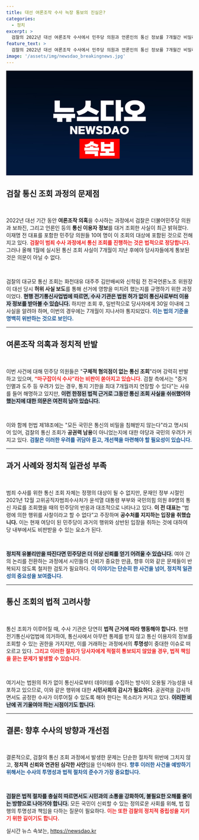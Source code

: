 ```yaml
---
title: 대선 여론조작 수사 늑장 통보의 진실은?
categories:
  - 정치
excerpt: >
  검찰의 2022년 대선 여론조작 수사에서 민주당 의원과 언론인의 통신 정보를 7개월간 비밀리에 조회한 사실이 드러났다. 통신 조회에 대한 의문과 정치적 논란이 일고 있는 가운데, 민주당의 이중잣대와 공권력 남용 우려가 제기되고 있다.
feature_text: >
  검찰의 2022년 대선 여론조작 수사에서 민주당 의원과 언론인의 통신 정보를 7개월간 비밀리에 조회한 사실이 드러났다. 통신 조회에 대한 의문과 정치적 논란이 일고 있는 가운데, 민주당의 이중잣대와 공권력 남용 우려가 제기되고 있다.
image: '/assets/img/newsdao_breakingnews.jpg'
---
```


<p><img src="/assets/img/newsdao_breakingnews.jpg" alt="implanttips 속보" /></p>

<h2 data-ke-size="size26">검찰 통신 조회 과정의 문제점</h2>

<p data-ke-size="size16">&nbsp;</p> 

<p>2022년 대선 기간 동안 <b>여론조작 의혹</b>을 수사하는 과정에서 검찰은 더불어민주당 의원과 보좌진, 그리고 언론인 등의 <b>통신 이용자 정보</b>를 대거 조회한 사실이 최근 밝혀졌다. 이재명 전 대표를 포함한 민주당 의원들 10여 명이 이 조회의 대상에 포함된 것으로 전해지고 있다. <b><span style="color: #ee2323;">검찰이 범죄 수사 과정에서 통신 조회를 진행하는 것은 법적으로 정당합니다.</span></b> 그러나 올해 1월에 실시된 통신 조회 사실이 7개월이 지난 후에야 당사자들에게 통보된 것은 의문이 아닐 수 없다.</p>

<p data-ke-size="size16">&nbsp;</p> 

<p>검찰의 대규모 통신 조회는 화천대유 대주주 김만배씨와 신학림 전 전국언론노조 위원장이 대선 당시 <b>허위 사실 보도</b>를 통해 선거에 영향을 미치려 했는지를 규명하기 위한 과정이었다. <b><span style="background-color: #21538527;">현행 전기통신사업법에 따르면, 수사 기관은 법원 허가 없이 통신사로부터 이용자 정보를 받아볼 수 있습니다.</span></b> 하지만 조회 후, 일반적으로 당사자에게 30일 이내에 그 사실을 알려야 하며, 이번의 경우에는 7개월이 지나서야 통지되었다. <b><span style="color: #1a5490;">이는 법의 기준을 명백히 위반하는 것으로 보인다.</span></b></p>

<hr />

<h2 data-ke-size="size26">여론조작 의혹과 정치적 반발</h2>

<p data-ke-size="size16">&nbsp;</p> 

<p>이번 사건에 대해 민주당 의원들은 "<b>구체적 혐의점이 없는 통신 조회</b>"라며 강력히 반발하고 있으며, <b><span style="color: #ee2323;">“마구잡이식 수사”라는 비판이 쏟아지고 있습니다.</span></b> 검찰 측에서는 "증거 인멸과 도주 등 우려가 있는 경우, 통지 기한을 최대 7개월까지 연장할 수 있다"는 사유를 들어 해명하고 있지만, <b><span style="background-color: #21538527;">이런 한정된 법적 근거로 그동안 통신 조회 사실을 쉬쉬했어야 했는지에 대한 의문은 여전히 남아 있습니다.</span></b> </p>

<p data-ke-size="size16">&nbsp;</p> 

<p>이와 함께 헌법 제18조에는 "모든 국민은 통신의 비밀을 침해받지 않는다"라고 명시되어 있어, 검찰의 통신 조회가 <b>공권력 남용</b>이 아니었는지에 대한 야당과 국민의 우려가 커지고 있다. <b><span style="color: #1a5490;">검찰은 이러한 우려를 귀담아 듣고, 개선책을 마련해야 할 필요성이 있습니다.</span></b></p>

<hr />

<h2 data-ke-size="size26">과거 사례와 정치적 일관성 부족</h2>

<p data-ke-size="size16">&nbsp;</p> 

<p>범죄 수사를 위한 통신 조회 자체는 정쟁의 대상이 될 수 없지만, 문재인 정부 시절인 2021년 12월 고위공직자범죄수사처가 윤석열 대통령 부부와 국민의힘 의원 89명의 통신 자료를 조회했을 때의 민주당의 반응과 대조적으로 나타나고 있다. <b>이 전 대표는 </b>“법령에 의한 행위를 사찰이라고 할 수 없다”고 주장하며 <b>공수처를 지지하는 입장을 취했습니다.</b> 이는 현재 여당이 된 민주당이 과거의 행위와 상반된 입장을 취하는 것에 대하여 당 내부에서도 비판받을 수 있는 요소가 된다.</p>

<p data-ke-size="size16">&nbsp;</p> 

<p><b><span style="background-color: #21538527;">정치적 유불리만을 따진다면 민주당은 더 이상 신뢰를 얻기 어려울 수 있습니다.</span></b> 여야 간의 논리를 전환하는 과정에서 시민들의 신뢰가 중요한 만큼, 향후 이와 같은 문제들이 반복되지 않도록 철저한 검토가 필요하다. <b><span style="color: #1a5490;">이 이야기는 단순히 한 사건을 넘어, 정치적 일관성의 중요성을 보여줍니다.</span></b></p>

<hr />

<h2 data-ke-size="size26">통신 조회의 법적 고려사항</h2>

<p data-ke-size="size16">&nbsp;</p> 

<p>통신 조회가 이루어질 때, 수사 기관은 당연히 <b>법적 근거에 따라 행동해야 합니다.</b> 현행 전기통신사업법에 의거하여, 통신사에서 아무런 통제를 받지 않고 통신 이용자의 정보를 조회할 수 있는 권한을 가지지만, 이를 거래하는 과정에서의 <b>투명성</b>이 중대한 이슈로 떠오르고 있다. <b><span style="color: #ee2323;">그리고 이러한 절차가 당사자에게 적절히 통보되지 않았을 경우, 법적 책임을 묻는 문제가 발생할 수 있습니다.</span></b></p>

<p data-ke-size="size16">&nbsp;</p> 

<p>여기서는 법원의 허가 없이 통신사로부터 데이터를 수집하는 방식이 오용될 가능성을 내포하고 있으므로, 이와 같은 행위에 대한 <b>시민사회의 감시가 필요하다</b>. 공권력을 감시하면서도 공정한 수사가 이루어질 수 있도록 해야 한다는 목소리가 커지고 있다. <b><span style="background-color: #21538527;">이러한 비난에 귀 기울여야 하는 시점이기도 합니다.</span></b></p>

<hr />

<h2 data-ke-size="size26">결론: 향후 수사의 방향과 개선점</h2>

<p data-ke-size="size16">&nbsp;</p> 

<p>결론적으로, 검찰의 통신 조회 과정에서 발생한 문제는 단순한 절차적 위반에 그치지 않고, <b>정치적 신뢰와 연관된 심각한 사안</b>임을 인식해야 한다. <b><span style="color: #1a5490;">향후 이러한 사건을 예방하기 위해서는 수사의 투명성과 법적 절차의 준수가 가장 중요합니다.</span></b></p>

<p data-ke-size="size16">&nbsp;</p> 

<p><b><span style="background-color: #21538527;">검찰은 법적 절차를 충실히 따르면서도 시민과의 소통을 강화하여, 불필요한 오해를 줄이는 방향으로 나아가야 합니다.</span></b> 모든 국민이 신뢰할 수 있는 정의로운 사회를 위해, 법 집행의 투명성과 책임을 다하는 질문이 필요하다. <b><span style="color: #ee2323;">이는 또한 검찰의 정치적 중립성을 지키기 위한 길이기도 합니다.</span></b></p>
실시간 뉴스 속보는, <a href="https://newsdao.kr" rel="dofollow">https://newsdao.kr</a>


